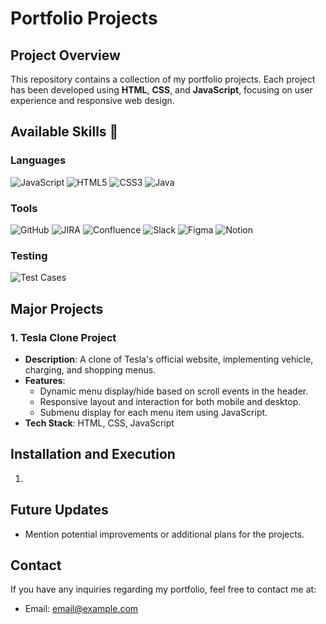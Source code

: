 # Portfolio Projects

## Project Overview
This repository contains a collection of my portfolio projects. Each project has been developed using **HTML**, **CSS**, and **JavaScript**, focusing on user experience and responsive web design.

## Available Skills 💪

### Languages
![JavaScript](https://img.shields.io/badge/JavaScript-F7DF1E?style=for-the-badge&logo=javascript&logoColor=black)
![HTML5](https://img.shields.io/badge/HTML5-E34F26?style=for-the-badge&logo=html5&logoColor=white)
![CSS3](https://img.shields.io/badge/CSS3-1572B6?style=for-the-badge&logo=css3&logoColor=white)
![Java](https://img.shields.io/badge/Java-007396?style=for-the-badge&logo=java&logoColor=white)

### Tools
![GitHub](https://img.shields.io/badge/GitHub-181717?style=for-the-badge&logo=github&logoColor=white)
![JIRA](https://img.shields.io/badge/JIRA-0052CC?style=for-the-badge&logo=jira&logoColor=white)
![Confluence](https://img.shields.io/badge/Confluence-172B4D?style=for-the-badge&logo=confluence&logoColor=white)
![Slack](https://img.shields.io/badge/Slack-4A154B?style=for-the-badge&logo=slack&logoColor=white)
![Figma](https://img.shields.io/badge/Figma-F24E1E?style=for-the-badge&logo=figma&logoColor=white)
![Notion](https://img.shields.io/badge/Notion-000000?style=for-the-badge&logo=notion&logoColor=white)

### Testing
![Test Cases](https://img.shields.io/badge/Test%20Cases-007396?style=for-the-badge&logo=testing&logoColor=white)

## Major Projects

### 1. Tesla Clone Project
- **Description**: A clone of Tesla's official website, implementing vehicle, charging, and shopping menus.
- **Features**: 
  - Dynamic menu display/hide based on scroll events in the header.
  - Responsive layout and interaction for both mobile and desktop.
  - Submenu display for each menu item using JavaScript.
- **Tech Stack**: HTML, CSS, JavaScript


## Installation and Execution

1.


## Future Updates

- Mention potential improvements or additional plans for the projects.

## Contact

If you have any inquiries regarding my portfolio, feel free to contact me at:
- Email: [email@example.com](mailto:email@example.com)
